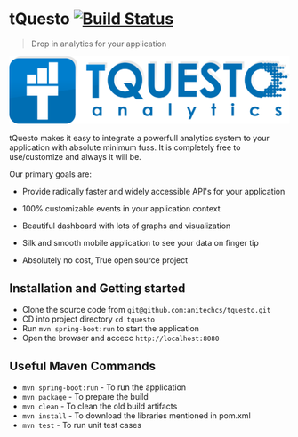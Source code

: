 # tQuesto [![Build Status](https://travis-ci.org/anitechcs/tquesto.svg?branch=master)](https://travis-ci.org/anitechcs/tquesto)

> Drop in analytics for your application

![](https://github.com/anitechcs/tquesto-dashboard/blob/master/src/assets/imgs/logo-blue.png)

tQuesto makes it easy to integrate a powerfull analytics system to your application with absolute minimum fuss. It is completely free to use/customize and always it will be.

Our primary goals are:

* Provide radically faster and widely accessible API's for your application

* 100% customizable events in your application context

* Beautiful dashboard with lots of graphs and visualization

* Silk and smooth mobile application to see your data on finger tip

* Absolutely no cost, True open source project


## Installation and Getting started

* Clone the source code from `git@github.com:anitechcs/tquesto.git`
* CD into project directory `cd tquesto`
* Run `mvn spring-boot:run` to start the application
* Open the browser and accecc `http://localhost:8080`


## Useful Maven Commands

* `mvn spring-boot:run` - To run the application
* `mvn package` - To prepare the build
* `mvn clean` - To clean the old build artifacts
* `mvn install` - To download the libraries mentioned in pom.xml
* `mvn test` - To run unit test cases
